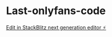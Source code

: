 # Last-onlyfans-code

[Edit in StackBlitz next generation editor ⚡️](https://stackblitz.com/~/github.com/Ceesar99/Last-onlyfans-code)